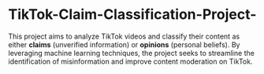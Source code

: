 # TikTok-Claim-Classification-Project-
This project aims to analyze TikTok videos and classify their content as either **claims** (unverified information) or **opinions** (personal beliefs). By leveraging machine learning techniques, the project seeks to streamline the identification of misinformation and improve content moderation on TikTok.  
